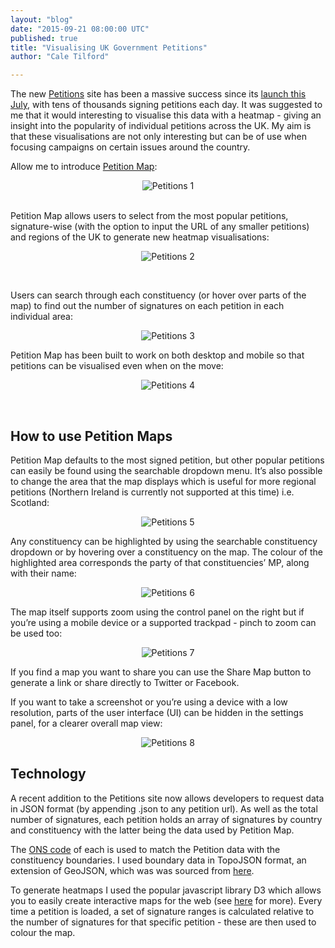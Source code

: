 ```yaml
---
layout: "blog"
date: "2015-09-21 08:00:00 UTC"
published: true
title: "Visualising UK Government Petitions"
author: "Cale Tilford"

---
```


The new [Petitions](https://petition.parliament.uk) site has been a massive success since its [launch this July](https://www.unboxedconsulting.com/news/new-government-petitions-website-launched-developed-in-partnership-with-unboxed-consulting), with tens of thousands signing petitions each day. It was suggested to me that it would interesting to visualise this data with a heatmap - giving an insight into the popularity of individual petitions across the UK. My aim is that these visualisations are not only interesting but can be of use when focusing campaigns on certain issues around the country.<br/>

Allow me to introduce [Petition Map](http://petitionmap.unboxedconsulting.com/):<br/>

<p align="center"><img src="http://bit.ly/1KjPHeE" alt="Petitions 1"></p>
<br/>
Petition Map allows users to select from the most popular petitions, signature-wise (with the option to input the URL of any smaller petitions) and regions of the UK to generate new heatmap visualisations:<br/>

<p align="center"><img src="http://bit.ly/1ijKD2D" alt="Petitions 2"></p>
<br/>

Users can search through each constituency (or hover over parts of the map) to find out the number of signatures on each petition in each individual area:<br/>

<p align="center"><img src="http://bit.ly/1NG8O8T" alt="Petitions 3"></p>

Petition Map has been built to work on both desktop and mobile so that petitions can be visualised even when on the move:<br/>

<p align="center"><img src="http://bit.ly/1NG8VkQ" alt="Petitions 4"></p>
<br/>

<h2 "View public profile"">How to use Petition Maps</h2>
Petition Map defaults to the most signed petition, but other popular petitions can easily be found using the searchable dropdown menu. It’s also possible to change the area that the map displays which is useful for more regional petitions (Northern Ireland is currently not supported at this time) i.e. Scotland:<br/>

<p align="center"><img src="http://bit.ly/1OhzCwf" alt="Petitions 5"></p>

Any constituency can be highlighted by using the searchable constituency dropdown or by hovering over a constituency on the map. The colour of the highlighted area
corresponds the party of that constituencies’ MP, along with their name:<br/>

<p align="center"><img src="http://bit.ly/1izOlWD" alt="Petitions 6"></p>

The map itself supports zoom using the control panel on the right but if you’re using a mobile device or a supported trackpad - pinch to zoom can be used too:<gr/>

<p align="center"><img src="http://bit.ly/1iScQOA" alt="Petitions 7"></p>

If you find a map you want to share you can use the Share Map button to generate a link or share directly to Twitter or Facebook.<br/>

If you want to take a screenshot or you’re using a device with a low resolution, parts of the user interface (UI) can be hidden in the settings panel, for a clearer overall map view:<br/>

<p align="center"><img src="http://bit.ly/1FPRdU9" alt="Petitions 8"></p>


<h2 "View public profile"">Technology</h2>
A recent addition to the Petitions site now allows developers to request data in JSON format (by appending .json to any petition url). As well as the total number of signatures, each petition holds an array of signatures by country and constituency with the latter being the data used by Petition Map.<br/>

The [ONS code](https://en.wikipedia.org/wiki/ONS_coding_system) of each is used to match the Petition data with the constituency boundaries. I used boundary data in TopoJSON format, an extension of GeoJSON, which was was sourced from [here](https://github.com/martinjc/UK-GeoJson).<br/>

To generate heatmaps I used the popular javascript library D3 which allows you to easily create interactive maps for the web (see [here](http://bost.ocks.org/mike/map/) for more). Every time a petition is loaded, a set of signature ranges is calculated relative to the number of signatures for that specific petition - these are then used to colour the map.
